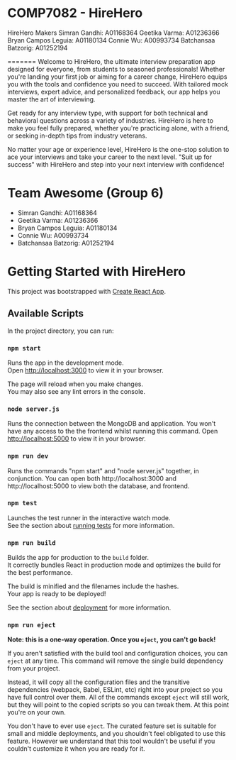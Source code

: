 # COMP7082 - HireHero

HireHero Makers
Simran Gandhi: A01168364
Geetika Varma: A01236366
Bryan Campos Leguia: A01180134
Connie Wu: A00993734
Batchansaa Batzorig: A01252194

=======
Welcome to HireHero, the ultimate interview preparation app designed for everyone, from students to seasoned professionals! Whether you're landing your first job or aiming for a career change, HireHero equips you with the tools and confidence you need to succeed. With tailored mock interviews, expert advice, and personalized feedback, our app helps you master the art of interviewing.

Get ready for any interview type, with support for both technical and behavioral questions across a variety of industries. HireHero is here to make you feel fully prepared, whether you're practicing alone, with a friend, or seeking in-depth tips from industry veterans.

No matter your age or experience level, HireHero is the one-stop solution to ace your interviews and take your career to the next level. "Suit up for success" with HireHero and step into your next interview with confidence!

# Team Awesome (Group 6)
* Simran Gandhi: A01168364
* Geetika Varma: A01236366
* Bryan Campos Leguia: A01180134
* Connie Wu: A00993734
* Batchansaa Batzorig: A01252194

# Getting Started with HireHero

This project was bootstrapped with [Create React App](https://github.com/facebook/create-react-app).

## Available Scripts

In the project directory, you can run:

### `npm start`

Runs the app in the development mode.\
Open [http://localhost:3000](http://localhost:3000) to view it in your browser.

The page will reload when you make changes.\
You may also see any lint errors in the console.

### `node server.js`

Runs the connection between the MongoDB and application. You won't have any access to the the frontend whilst running this command. 
Open [http://localhost:5000](http://localhost:5000) to view it in your browser.

### `npm run dev `

Runs the commands "npm start" and "node server.js" together, in conjunction. You can open both http://localhost:3000 and http://localhost:5000 to view both the database, and frontend. 

### `npm test`

Launches the test runner in the interactive watch mode.\
See the section about [running tests](https://facebook.github.io/create-react-app/docs/running-tests) for more information.

### `npm run build`

Builds the app for production to the `build` folder.\
It correctly bundles React in production mode and optimizes the build for the best performance.

The build is minified and the filenames include the hashes.\
Your app is ready to be deployed!

See the section about [deployment](https://facebook.github.io/create-react-app/docs/deployment) for more information.

### `npm run eject`

**Note: this is a one-way operation. Once you `eject`, you can't go back!**

If you aren't satisfied with the build tool and configuration choices, you can `eject` at any time. This command will remove the single build dependency from your project.

Instead, it will copy all the configuration files and the transitive dependencies (webpack, Babel, ESLint, etc) right into your project so you have full control over them. All of the commands except `eject` will still work, but they will point to the copied scripts so you can tweak them. At this point you're on your own.

You don't have to ever use `eject`. The curated feature set is suitable for small and middle deployments, and you shouldn't feel obligated to use this feature. However we understand that this tool wouldn't be useful if you couldn't customize it when you are ready for it.
